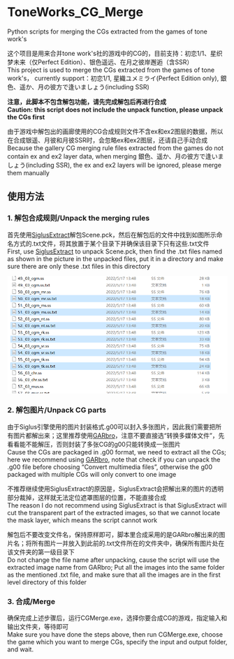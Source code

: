 # ToneWorks_CG_Merge

Python scripts for merging the CGs extracted from the games of tone work's

这个项目是用来合并tone work's社的游戏中的CG的，目前支持：初恋1/1、星织梦未来（仅Perfect Edition）、银色遥远、在月之彼岸邂逅（含SSR）  
This project is used to merge the CGs extracted from the games of tone work's， currently support：初恋1/1, 星織ユメミライ(Perfect Edition only), 銀色、遥か、月の彼方で逢いましょう(including SSR)

**注意，此脚本不包含解包功能，请先完成解包后再进行合成**  
**Caution: this script does not include the unpack function, please unpack the CGs first**

由于游戏中解包出的画廊使用的CG合成规则文件不含ex和ex2图层的数据，所以在合成银遥、月彼和月彼SSR时，会忽略ex和ex2图层，还请自己手动合成  
Because the gallery CG merging rule files extracted from the games do not contain ex and ex2 layer data, when merging 銀色、遥か、月の彼方で逢いましょう(including SSR), the ex and ex2 layers will be ignored, please merge them manually

## 使用方法

### 1. 解包合成规则/Unpack the merging rules

首先使用[SiglusExtract](https://github.com/xmoeproject/SiglusExtract)解包Scene.pck，然后在解包后的文件中找到如图所示命名方式的.txt文件，将其放置于某个目录下并确保该目录下只有这些.txt文件  
First, use [SiglusExtract](https://github.com/xmoeproject/SiglusExtract) to unpack Scene.pck, then find the .txt files named as shown in the picture in the unpacked files, put it in a directory and make sure there are only these .txt files in this directory

<img src="./readme/01.png" width="879" alt="">

### 2. 解包图片/Unpack CG parts

由于Siglus引擎使用的图片封装格式.g00可以封入多张图片，因此我们需要把所有图片都解出来；这里推荐使用[GARbro](https://github.com/morkt/GARbro)，注意不要直接选“转换多媒体文件”，先看看能不能解压，否则封装了多张CG的g00只能转换成一张图片  
Cause the CGs are packaged in .g00 format, we need to extract all the CGs; here we recommend using [GARbro](https://github.com/morkt/GARbro), note that check if you can unpack the .g00 file before choosing “Convert multimedia files”, otherwise the g00 packaged with multiple CGs will only convert to one image

不推荐继续使用SiglusExtract的原因是，SiglusExtract会把解出来的图片的透明部分裁掉，这样就无法定位遮罩图层的位置，不能直接合成  
The reason I do not recommend using SiglusExtract is that SiglusExtract will cut the transparent part of the extracted images, so that we cannot locate the mask layer, which means the script cannot work

解包后不要改变文件名，保持原样即可，脚本里合成采用的是GARbro解出来的图片名；将所有图片一并放入到此前的.txt文件所在的文件夹中，确保所有图片处在该文件夹的第一级目录下  
Do not change the file name after unpacking, cause the script will use the extracted image name from GARbro; Put all the images into the same folder as the mentioned .txt file, and make sure that all the images are in the first level directory of this folder

### 3. 合成/Merge

确保完成上述步骤后，运行CGMerge.exe，选择你要合成CG的游戏，指定输入和输出文件夹，等待即可  
Make sure you have done the steps above, then run CGMerge.exe, choose the game which you want to merge CGs, specify the input and output folder, and wait.
